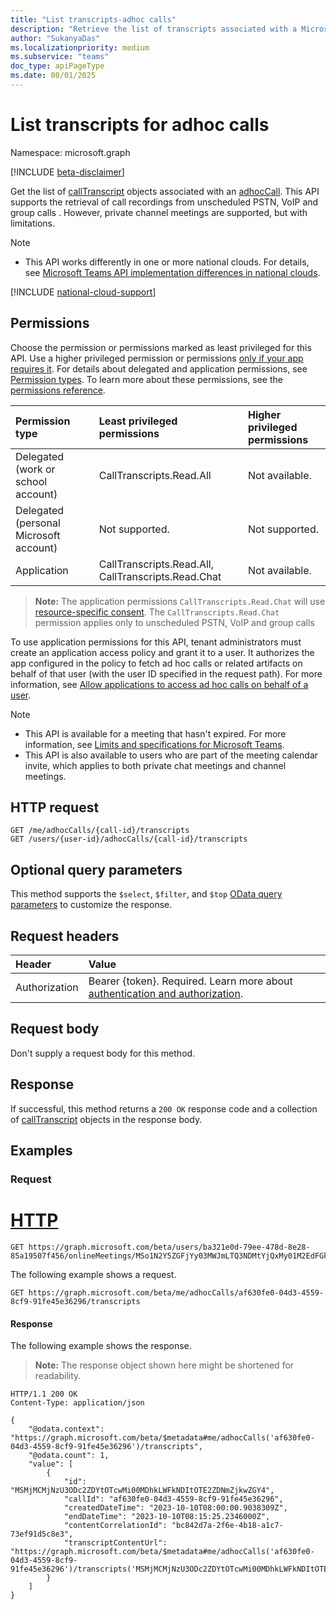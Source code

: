 ```yaml
---
title: "List transcripts-adhoc calls"
description: "Retrieve the list of transcripts associated with a Microsoft Teams adhoc call."
author: "SukanyaDas"
ms.localizationpriority: medium
ms.subservice: "teams"
doc_type: apiPageType
ms.date: 08/01/2025
---
```


# List transcripts for adhoc calls

Namespace: microsoft.graph

[!INCLUDE [beta-disclaimer](../../includes/beta-disclaimer.md)]

Get the list of [callTranscript](../resources/calltranscript.md) objects associated with an [adhocCall](/graph/api/resources/adhoccall?view=graph-rest-beta). This API supports the retrieval of call recordings from unscheduled PSTN, VoIP and group calls . However, private channel meetings are supported, but with limitations.

> [!NOTE]
> * This API works differently in one or more national clouds. For details, see [Microsoft Teams API implementation differences in national clouds](/graph/teamwork-national-cloud-differences).

[!INCLUDE [national-cloud-support](../../includes/global-only.md)]

## Permissions

Choose the permission or permissions marked as least privileged for this API. Use a higher privileged permission or permissions [only if your app requires it](/graph/permissions-overview#best-practices-for-using-microsoft-graph-permissions). For details about delegated and application permissions, see [Permission types](/graph/permissions-overview#permission-types). To learn more about these permissions, see the [permissions reference](/graph/permissions-reference).

<!-- { "blockType": "ignored", "name": "adhocCall_list_transcripts" } -->
|Permission type|Least privileged permissions|Higher privileged permissions|
|:---|:---|:---|
|Delegated (work or school account)|CallTranscripts.Read.All|Not available.|
|Delegated (personal Microsoft account)|Not supported.|Not supported.|
|Application|CallTranscripts.Read.All, CallTranscripts.Read.Chat|Not available.|

> **Note:** The application permissions `CallTranscripts.Read.Chat` will use [resource-specific consent](/microsoftteams/platform/graph-api/rsc/resource-specific-consent). The `CallTranscripts.Read.Chat` permission applies only to unscheduled PSTN, VoIP and group calls

To use application permissions for this API, tenant administrators must create an application access policy and grant it to a user. It authorizes the app configured in the policy to fetch ad hoc calls or related artifacts on behalf of that user (with the user ID specified in the request path). For more information, see [Allow applications to access ad hoc calls on behalf of a user](/graph/cloud-communication-online-meeting-application-access-policy).

> [!NOTE]
>
> * This API is available for a meeting that hasn't expired. For more information, see [Limits and specifications for Microsoft Teams](/microsoftteams/limits-specifications-teams#meeting-expiration).
> * This API is also available to users who are part of the meeting calendar invite, which applies to both private chat meetings and channel meetings.

## HTTP request

<!-- { "blockType": "ignored" } -->
```http
GET /me/adhocCalls/{call-id}/transcripts
GET /users/{user-id}/adhocCalls/{call-id}/transcripts
```

## Optional query parameters

This method supports the `$select`, `$filter`, and `$top`  [OData query parameters](/graph/query-parameters) to customize the response.

## Request headers

| Header       | Value |
|:---------------|:--------|
|Authorization|Bearer {token}. Required. Learn more about [authentication and authorization](/graph/auth/auth-concepts).|

## Request body

Don't supply a request body for this method.

## Response

If successful, this method returns a `200 OK` response code and a collection of [callTranscript](../resources/callTranscript.md) objects in the response body.

## Examples

### Request

# [HTTP](#tab/http)
<!-- {
  "blockType": "request",
  "name": "list_callTranscripts",
  "sampleKeys": ["ba321e0d-79ee-478d-8e28-85a19507f456", "MSo1N2Y5ZGFjYy03MWJmLTQ3NDMtYjQxMy01M2EdFGkdRWHJlQ"]
}
-->
``` http
GET https://graph.microsoft.com/beta/users/ba321e0d-79ee-478d-8e28-85a19507f456/onlineMeetings/MSo1N2Y5ZGFjYy03MWJmLTQ3NDMtYjQxMy01M2EdFGkdRWHJlQ/transcripts
```

The following example shows a request.

<!-- {
  "blockType": "request",
  "name": "list_adhoccall_transcripts",
  "sampleKeys": ["af630fe0-04d3-4559-8cf9-91fe45e36296"]
}-->

```msgraph-interactive
GET https://graph.microsoft.com/beta/me/adhocCalls/af630fe0-04d3-4559-8cf9-91fe45e36296/transcripts
```

#### Response

The following example shows the response.

> **Note:** The response object shown here might be shortened for readability.

<!-- {
  "blockType": "response",
  "truncated": true,
  "@odata.type": "Collection(microsoft.graph.callTranscript)"
} -->

```http
HTTP/1.1 200 OK
Content-Type: application/json

{
    "@odata.context": "https://graph.microsoft.com/beta/$metadata#me/adhocCalls('af630fe0-04d3-4559-8cf9-91fe45e36296')/transcripts",
    "@odata.count": 1,
    "value": [
        {
            "id": "MSMjMCMjNzU3ODc2ZDYtOTcwMi00MDhkLWFkNDItOTE2ZDNmZjkwZGY4",
            "callId": "af630fe0-04d3-4559-8cf9-91fe45e36296",
            "createdDateTime": "2023-10-10T08:00:00.9038309Z",
            "endDateTime": "2023-10-10T08:15:25.2346000Z",
            "contentCorrelationId": "bc842d7a-2f6e-4b18-a1c7-73ef91d5c8e3",
            "transcriptContentUrl": "https://graph.microsoft.com/beta/$metadata#me/adhocCalls('af630fe0-04d3-4559-8cf9-91fe45e36296')/transcripts('MSMjMCMjNzU3ODc2ZDYtOTcwMi00MDhkLWFkNDItOTE2ZDNmZjkwZGY4')/content"
        }
    ]
}
```